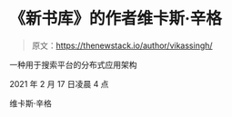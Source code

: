 # 《新书库》的作者维卡斯·辛格

> 原文：<https://thenewstack.io/author/vikassingh/>

一种用于搜索平台的分布式应用架构

2021 年 2 月 17 日凌晨 4 点

维卡斯·辛格